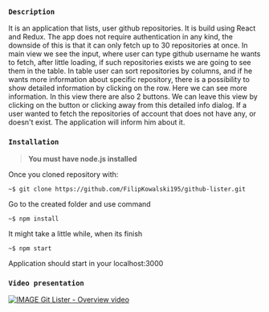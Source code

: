 
### `Description`

It is an application that lists, user github repositories. It is build using React and Redux.
The app does not require authentication in any kind, the downside of this is that it can only fetch up to 30 repositories at once.
In main view we see the input, where user can type github username he wants to fetch, after little loading, if such repositories exists we are going to see them in the table.
In table user can sort repositories by columns, and if he wants more information about specific repository, there is a possibility to show detailed information by clicking on the row. Here we can see more information. In this view there are also 2 buttons. We can leave this view by clicking on the button or clicking away from this detailed info dialog.
If a user wanted to fetch the repositories of account that does not have any, or doesn't exist. The application will inform him about it.

### `Installation`
> **You must have node.js installed** 

Once you cloned repository with:

```console
~$ git clone https://github.com/FilipKowalski195/github-lister.git
``` 
Go to the created folder and use command 
  ```console
~$ npm install 
``` 
 It might take a little while, when its finish 
  ```console
~$ npm start  
``` 
 Application should start in your localhost:3000 
 
 
### `Video presentation` 

[![IMAGE Git Lister - Overview video](https://img.youtube.com/vi/Tm0TfDslDpM/0.jpg)](https://www.youtube.com/watch?v=Tm0TfDslDpM)

